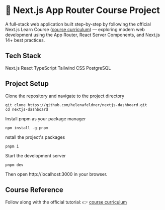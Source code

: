 # 🚀 Next.js App Router Course Project
A full-stack web application built step-by-step by following the official Next.js Learn Course ([course curriculum](https://nextjs.org/learn)) — exploring modern web development using the App Router, React Server Components, and Next.js 14+ best practices.

## Tech Stack
Next.js
React
TypeScript
Tailwind CSS
PostgreSQL

## Project Setup
Clone the repository and navigate to the project directory
```
git clone https://github.com/helenafeldner/nextjs-dashboard.git
cd nextjs-dashboard
```
Install pnpm as your package manager
```
npm install -g pnpm
```

nstall the project's packages
```
pnpm i
```

Start the development server
```
pnpm dev
```
Then open http://localhost:3000 in your browser.

## Course Reference
Follow along with the official tutorial:
👉 [course curriculum](https://nextjs.org/learn)
